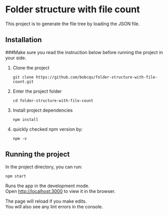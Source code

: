 # Folder structure with file count

This project is to generate the file tree by loading the JSON file.

## Installation

###Make sure you read the instruction below before running the project in your side.

1. Clone the project

    `git clone https://github.com/bobcqs/folder-structure-with-file-count.git`

2. Enter the project folder

    `cd folder-structure-with-file-count`

3. Install project dependencies

	`npm install`

4. quickly checked npm version by: 

	`npm -v`

## Running the project

In the project directory, you can run:

`npm start`

Runs the app in the development mode.\
Open [http://localhost:3000](http://localhost:3000) to view it in the browser.

The page will reload if you make edits.\
You will also see any lint errors in the console.
